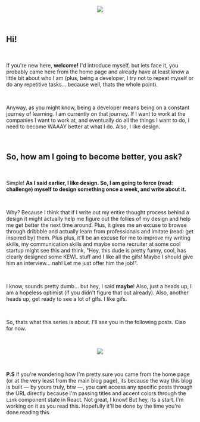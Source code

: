 <!-- # What This Series Is About

Created: Jun 16, 2020 8:51 PM -->

&nbsp;&nbsp;

<div style="text-align: center">
<img src="https://media.giphy.com/media/fTI9mBoWLef8k/giphy.gif">
</div>

&nbsp;&nbsp;

## Hi!

&nbsp;&nbsp;

If you're new here, **welcome!** I'd introduce myself, but lets face it, you probably came here from the home page and already have at least know a little bit about who I am (plus, being a developer, I try not to repeat myself or do any repetitive tasks... because well, thats the whole point).

&nbsp;&nbsp;

Anyway, as you might know, being a developer means being on a constant journey of learning. I am currently on that journey. If I want to work at the companies I want to work at, and eventually do all the things I want to do, I need to become WAAAY better at what I do. Also, I like design.

&nbsp;&nbsp;

## So, how am I going to become better, you ask?

&nbsp;&nbsp;

Simple! **As I said earlier, I like design. So, I am going to force (read: challenge) myself to design something once a week, and write about it.**

&nbsp;&nbsp;

Why? Because I think that if I write out my entire thought process behind a design it might actually help me figure out the follies of my design and help me get better the next time around. Plus, it gives me an excuse to browse through dribbble and actually learn from professionals and imitate (read: get inspired by) them. Plus plus, it'll be an excuse for me to improve my writing skills, my communication skills and maybe some recruiter at some cool startup might see this and think, "Hey, this dude is pretty funny, cool, has clearly designed some KEWL stuff and I like all the gifs! Maybe I should give him an interview... nah! Let me just offer him the job!".

&nbsp;&nbsp;

I know, sounds pretty dumb... but hey, I said **maybe**! Also, just a heads up, I am a hopeless optimist (if you didn't figure that out already). Also, another heads up, get ready to see a lot of gifs. I like gifs.

&nbsp;&nbsp;

So, thats what this series is about. I'll see you in the following posts. Ciao for now.

&nbsp;&nbsp;

<!-- ![https://media.giphy.com/media/m9eG1qVjvN56H0MXt8/giphy.gif](https://media.giphy.com/media/m9eG1qVjvN56H0MXt8/giphy.gif) -->

<div style="text-align: center">
<img src="https://media.giphy.com/media/m9eG1qVjvN56H0MXt8/giphy.gif">
</div>

&nbsp;&nbsp;

**P.S** if you're wondering how I'm pretty sure you came from the home page (or at the very least from the main blog page), its because the way this blog is built — by yours truly, btw —, you cant access any specific posts through the URL directly because I'm passing titles and accent colors through the `Link` component state in React. Not great, I know! But hey, its a start. I'm working on it as you read this. Hopefully it'll be done by the time you're done reading this.
